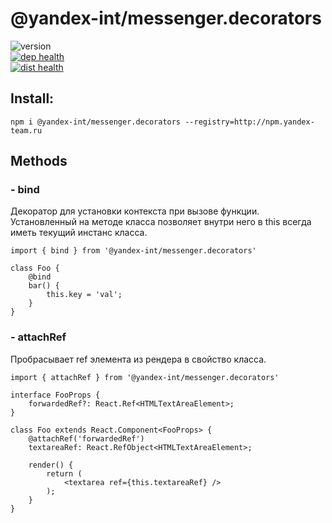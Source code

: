 # @yandex-int/messenger.decorators

![version](https://badger.yandex-team.ru/npm/@yandex-int/messenger.decorators/version.svg)<br>
[![dep health](https://oko.yandex-team.ru/badges/repo.svg?vcs=arc&repoName=frontend/packages/messenger.decorators)<br>
![dist health](https://oko.yandex-team.ru/badges/pkg.svg?pkgName=@yandex-int/messenger.decorators)
](https://oko.yandex-team.ru/repo/search-interfaces/frontend?repoFilter=packages/messenger.decorators)

## Install:

```
npm i @yandex-int/messenger.decorators --registry=http://npm.yandex-team.ru
```

## Methods

### - bind

Декоратор для установки контекста при вызове функции.
Установленный на методе класса позволяет внутри него в this всегда иметь текущий инстанс класса.

```
import { bind } from '@yandex-int/messenger.decorators'

class Foo {
    @bind
    bar() {
        this.key = 'val';
    }
}
```

### - attachRef

Пробрасывает ref элемента из рендера в свойство класса.

```
import { attachRef } from '@yandex-int/messenger.decorators'

interface FooProps {
    forwardedRef?: React.Ref<HTMLTextAreaElement>;
}

class Foo extends React.Component<FooProps> {
    @attachRef('forwardedRef')
    textareaRef: React.RefObject<HTMLTextAreaElement>;

    render() {
        return (
            <textarea ref={this.textareaRef} />
        );
    }
}
```
